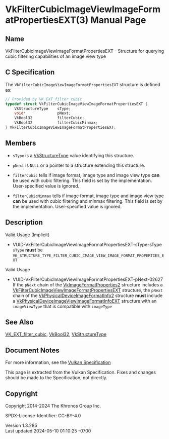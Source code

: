 # VkFilterCubicImageViewImageFormatPropertiesEXT(3) Manual Page

## Name

VkFilterCubicImageViewImageFormatPropertiesEXT - Structure for querying
cubic filtering capabilities of an image view type



## <a href="#_c_specification" class="anchor"></a>C Specification

The `VkFilterCubicImageViewImageFormatPropertiesEXT` structure is
defined as:

``` c
// Provided by VK_EXT_filter_cubic
typedef struct VkFilterCubicImageViewImageFormatPropertiesEXT {
    VkStructureType    sType;
    void*              pNext;
    VkBool32           filterCubic;
    VkBool32           filterCubicMinmax;
} VkFilterCubicImageViewImageFormatPropertiesEXT;
```

## <a href="#_members" class="anchor"></a>Members

- `sType` is a [VkStructureType](https://registry.khronos.org/vulkan/specs/1.3-extensions/man/html/VkStructureType.html) value identifying
  this structure.

- `pNext` is `NULL` or a pointer to a structure extending this
  structure.

- `filterCubic` tells if image format, image type and image view type
  **can** be used with cubic filtering. This field is set by the
  implementation. User-specified value is ignored.

- `filterCubicMinmax` tells if image format, image type and image view
  type **can** be used with cubic filtering and minmax filtering. This
  field is set by the implementation. User-specified value is ignored.

## <a href="#_description" class="anchor"></a>Description

Valid Usage (Implicit)

- <a
  href="#VUID-VkFilterCubicImageViewImageFormatPropertiesEXT-sType-sType"
  id="VUID-VkFilterCubicImageViewImageFormatPropertiesEXT-sType-sType"></a>
  VUID-VkFilterCubicImageViewImageFormatPropertiesEXT-sType-sType  
  `sType` **must** be
  `VK_STRUCTURE_TYPE_FILTER_CUBIC_IMAGE_VIEW_IMAGE_FORMAT_PROPERTIES_EXT`

Valid Usage

- <a
  href="#VUID-VkFilterCubicImageViewImageFormatPropertiesEXT-pNext-02627"
  id="VUID-VkFilterCubicImageViewImageFormatPropertiesEXT-pNext-02627"></a>
  VUID-VkFilterCubicImageViewImageFormatPropertiesEXT-pNext-02627  
  If the `pNext` chain of the
  [VkImageFormatProperties2](https://registry.khronos.org/vulkan/specs/1.3-extensions/man/html/VkImageFormatProperties2.html) structure
  includes a
  [VkFilterCubicImageViewImageFormatPropertiesEXT](https://registry.khronos.org/vulkan/specs/1.3-extensions/man/html/VkFilterCubicImageViewImageFormatPropertiesEXT.html)
  structure, the `pNext` chain of the
  [VkPhysicalDeviceImageFormatInfo2](https://registry.khronos.org/vulkan/specs/1.3-extensions/man/html/VkPhysicalDeviceImageFormatInfo2.html)
  structure **must** include a
  [VkPhysicalDeviceImageViewImageFormatInfoEXT](https://registry.khronos.org/vulkan/specs/1.3-extensions/man/html/VkPhysicalDeviceImageViewImageFormatInfoEXT.html)
  structure with an `imageViewType` that is compatible with `imageType`

## <a href="#_see_also" class="anchor"></a>See Also

[VK_EXT_filter_cubic](https://registry.khronos.org/vulkan/specs/1.3-extensions/man/html/VK_EXT_filter_cubic.html),
[VkBool32](https://registry.khronos.org/vulkan/specs/1.3-extensions/man/html/VkBool32.html), [VkStructureType](https://registry.khronos.org/vulkan/specs/1.3-extensions/man/html/VkStructureType.html)

## <a href="#_document_notes" class="anchor"></a>Document Notes

For more information, see the <a
href="https://registry.khronos.org/vulkan/specs/1.3-extensions/html/vkspec.html#VkFilterCubicImageViewImageFormatPropertiesEXT"
target="_blank" rel="noopener">Vulkan Specification</a>

This page is extracted from the Vulkan Specification. Fixes and changes
should be made to the Specification, not directly.

## <a href="#_copyright" class="anchor"></a>Copyright

Copyright 2014-2024 The Khronos Group Inc.

SPDX-License-Identifier: CC-BY-4.0

Version 1.3.285  
Last updated 2024-05-10 01:10:25 -0700
